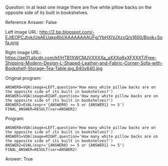 Question: In at least one image there are five white pillow backs on the opposite side of its built in bookshelves.

Reference Answer: False

Left image URL: http://2.bp.blogspot.com/-EJtEOPCJtvk/UeAEUakp6bI/AAAAAAAAUFg/YbHXIVJXzxQ/s1600/Book+Sofa.png

Right image URL: https://ae01.alicdn.com/kf/HTB1XWCMJVXXXXa_aXXXq6xXFXXXT/Free-Shipping-Modern-Design-L-Shaped-Leather-and-Fabric-Corner-Sofa-with-Bookshelf-Storage-Tea-Table.jpg_640x640.jpg

Original program:

```
ANSWER0=VQA(image=LEFT,question='How many white pillow backs are on the opposite side of its built in bookshelves?')
ANSWER1=VQA(image=RIGHT,question='How many white pillow backs are on the opposite side of its built in bookshelves?')
ANSWER2=EVAL(expr='{ANSWER0} >= 5 or {ANSWER1} >= 5')
FINAL_ANSWER=RESULT(var=ANSWER2)
```
Program:

```
ANSWER0=VQA(image=LEFT,question='How many white pillow backs are on the opposite side of its built in bookshelves?')
ANSWER1=VQA(image=RIGHT,question='How many white pillow backs are on the opposite side of its built in bookshelves?')
ANSWER2=EVAL(expr='{ANSWER0} >= 5 or {ANSWER1} >= 5')
FINAL_ANSWER=RESULT(var=ANSWER2)
```
Answer: True

